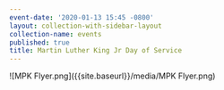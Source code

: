 ```yaml
---
event-date: '2020-01-13 15:45 -0800'
layout: collection-with-sidebar-layout
collection-name: events
published: true
title: Martin Luther King Jr Day of Service
---
```

![MPK Flyer.png]({{site.baseurl}}/media/MPK Flyer.png)
